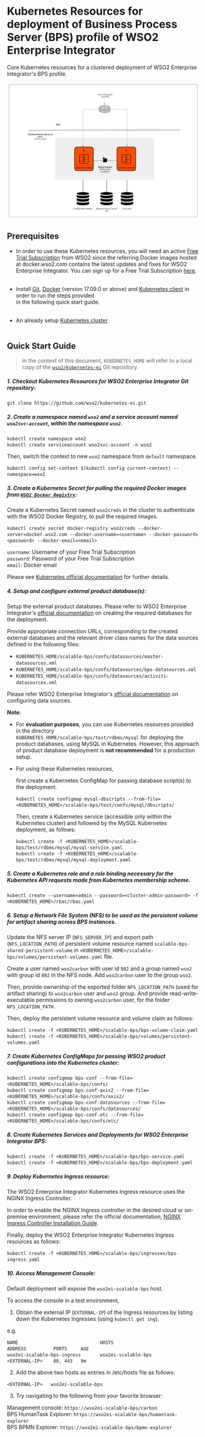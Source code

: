 # Kubernetes Resources for deployment of Business Process Server (BPS) profile of WSO2 Enterprise Integrator

Core Kubernetes resources for a clustered deployment of WSO2 Enterprise Integrator's BPS profile.

![A "scalable" unit of WSO2 Enterprise Integrator's BPS profile](bps-cluster.png)

## Prerequisites

* In order to use these Kubernetes resources, you will need an active [Free Trial Subscription](https://wso2.com/free-trial-subscription)
from WSO2 since the referring Docker images hosted at docker.wso2.com contains the latest updates and fixes for WSO2 Enterprise Integrator.
You can sign up for a Free Trial Subscription [here](https://wso2.com/free-trial-subscription).<br><br>

* Install [Git](https://git-scm.com/book/en/v2/Getting-Started-Installing-Git), [Docker](https://www.docker.com/get-docker)
(version 17.09.0 or above) and [Kubernetes client](https://kubernetes.io/docs/tasks/tools/install-kubectl/)
in order to run the steps provided<br>in the following quick start guide.<br><br>

* An already setup [Kubernetes cluster](https://kubernetes.io/docs/setup/pick-right-solution/)<br><br>
 
## Quick Start Guide

>In the context of this document, `KUBERNETES_HOME` will refer to a local copy of the [`wso2/kubernetes-ei`](https://github.com/wso2/kubernetes-ei/)
Git repository.<br>

##### 1. Checkout Kubernetes Resources for WSO2 Enterprise Integrator Git repository:

```
git clone https://github.com/wso2/kubernetes-ei.git
```

##### 2. Create a namespace named `wso2` and a service account named `wso2svc-account`, within the namespace `wso2`.

```
kubectl create namespace wso2
kubectl create serviceaccount wso2svc-account -n wso2
```

Then, switch the context to new `wso2` namespace from `default` namespace.

```
kubectl config set-context $(kubectl config current-context) --namespace=wso2
```

##### 3. Create a Kubernetes Secret for pulling the required Docker images from [`WSO2 Docker Registry`](https://docker.wso2.com):

Create a Kubernetes Secret named `wso2creds` in the cluster to authenticate with the WSO2 Docker Registry, to pull the required images.

```
kubectl create secret docker-registry wso2creds --docker-server=docker.wso2.com --docker-username=<username> --docker-password=<password> --docker-email=<email>
```

`username`: Username of your Free Trial Subscription<br>
`password`: Password of your Free Trial Subscription<br>
`email`: Docker email

Please see [Kubernetes official documentation](https://kubernetes.io/docs/tasks/configure-pod-container/pull-image-private-registry/#create-a-secret-in-the-cluster-that-holds-your-authorization-token)
for further details.

##### 4. Setup and configure external product database(s):

Setup the external product databases. Please refer to WSO2 Enterprise Integrator's [official documentation](https://docs.wso2.com/display/EI620/Clustering+the+Business+Process+Profile#ClusteringtheBusinessProcessProfile-Creatingthedatabases)
on creating the required databases for the deployment.

Provide appropriate connection URLs, corresponding to the created external databases and the relevant driver class names for the data sources defined in
the following files:

* `KUBERNETES_HOME/scalable-bps/confs/datasources/master-datasources.xml`
* `KUBERNETES_HOME/scalable-bps/confs/datasources/bps-datasources.xml`
* `KUBERNETES_HOME/scalable-bps/confs/datasources/activiti-datasources.xml`

Please refer WSO2 Enterprise Integrator's [official documentation](https://docs.wso2.com/display/EI620/Configuring+master-datasources.xml) on configuring data sources.

**Note**:

* For **evaluation purposes**, you can use Kubernetes resources provided in the directory<br>
`KUBERNETES_HOME/scalable-bps/test/rdbms/mysql` for deploying the product databases, using MySQL in Kubernetes. However, this approach of product database deployment is
**not recommended** for a production setup.

* For using these Kubernetes resources,

    first create a Kubernetes ConfigMap for passing database script(s) to the deployment.
    
    ```
    kubectl create configmap mysql-dbscripts --from-file=<KUBERNETES_HOME>/scalable-bps/test/confs/mysql/dbscripts/
    ```

    Then, create a Kubernetes service (accessible only within the Kubernetes cluster) and followed by the MySQL Kubernetes deployment, as follows:
    
    ```
    kubectl create -f <KUBERNETES_HOME>/scalable-bps/test/rdbms/mysql/mysql-service.yaml
    kubectl create -f <KUBERNETES_HOME>/scalable-bps/test/rdbms/mysql/mysql-deployment.yaml
    ```
    
##### 5. Create a Kubernetes role and a role binding necessary for the Kubernetes API requests made from Kubernetes membership scheme.

```
kubectl create --username=admin --password=<cluster-admin-password> -f <KUBERNETES_HOME>/rbac/rbac.yaml
```

##### 6. Setup a Network File System (NFS) to be used as the persistent volume for artifact sharing across BPS instances.

Update the NFS server IP (`NFS_SERVER_IP`) and export path (`NFS_LOCATION_PATH`) of persistent volume resource named `scalable-bps-shared-persistent-volume`
in `<KUBERNETES_HOME>/scalable-bps/volumes/persistent-volumes.yaml` file.

Create a user named `wso2carbon` with user id `802` and a group named `wso2` with group id `802` in the NFS node.
Add `wso2carbon` user to the group `wso2`.

Then, provide ownership of the exported folder `NFS_LOCATION_PATH` (used for artifact sharing) to `wso2carbon` user and `wso2` group.
And provide read-write-executable permissions to owning `wso2carbon` user, for the folder `NFS_LOCATION_PATH`.

Then, deploy the persistent volume resource and volume claim as follows:

```
kubectl create -f <KUBERNETES_HOME>/scalable-bps/bps-volume-claim.yaml
kubectl create -f <KUBERNETES_HOME>/scalable-bps/volumes/persistent-volumes.yaml
```
    
##### 7. Create Kubernetes ConfigMaps for passing WSO2 product configurations into the Kubernetes cluster:

```
kubectl create configmap bps-conf --from-file=<KUBERNETES_HOME>/scalable-bps/confs/
kubectl create configmap bps-conf-axis2 --from-file=<KUBERNETES_HOME>/scalable-bps/confs/axis2/
kubectl create configmap bps-conf-datasources --from-file=<KUBERNETES_HOME>/scalable-bps/confs/datasources/
kubectl create configmap bps-conf-etc --from-file=<KUBERNETES_HOME>/scalable-bps/confs/etc/
```

##### 8. Create Kubernetes Services and Deployments for WSO2 Enterprise Integrator BPS:

```
kubectl create -f <KUBERNETES_HOME>/scalable-bps/bps-service.yaml
kubectl create -f <KUBERNETES_HOME>/scalable-bps/bps-deployment.yaml
```

##### 9. Deploy Kubernetes Ingress resource:

The WSO2 Enterprise Integrator Kubernetes Ingress resource uses the NGINX Ingress Controller.

In order to enable the NGINX Ingress controller in the desired cloud or on-premise environment,
please refer the official documentation, [NGINX Ingress Controller Installation Guide](https://kubernetes.github.io/ingress-nginx/deploy/).

Finally, deploy the WSO2 Enterprise Integrator Kubernetes Ingress resources as follows:

```
kubectl create -f <KUBERNETES_HOME>/scalable-bps/ingresses/bps-ingress.yaml
```

##### 10. Access Management Console:

Default deployment will expose the `wso2ei-scalable-bps` host.<br>

To access the console in a test environment,

1. Obtain the external IP (`EXTERNAL-IP`) of the Ingress resources by listing down the Kubernetes Ingresses (using `kubectl get ing`).

e.g.

```
NAME                              HOSTS                         ADDRESS          PORTS     AGE
wso2ei-scalable-bps-ingress       wso2ei-scalable-bps           <EXTERNAL-IP>    80, 443   9m
```

2. Add the above two hosts as entries in /etc/hosts file as follows:

```
<EXTERNAL-IP>	wso2ei-scalable-bps
```

3. Try navigating to the following from your favorite browser:

Management console: `https://wso2ei-scalable-bps/carbon`<br>
BPS HumanTask Explorer: `https://wso2ei-scalable-bps/humantask-explorer`<br>
BPS BPMN Explorer: `https://wso2ei-scalable-bps/bpmn-explorer`
